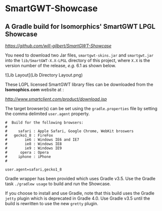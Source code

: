 # SmartGWT-Showcase
## A Gradle build for Isomorphics' SmartGWT LPGL Showcase

*https://github.com/will-gilbert/SmartGWT-Showcase*

You need to download two Jar files, ```smartgwt-skins.jar``` and ```smartgwt.jar``` into the ```lib/SmartGWT-X.X-LPGL``` directory of this project, where ```X.X``` is the version number of the release, *e.g.* 6.1 as shown below.

![Lib Layout](Lib Directory Layout.png)

These LGPL licensed SmartGWT library files can be downloaded from the **Isomophics.com** website at :

*http://www.smartclient.com/product/download.jsp*

The target browser(s) can be set using the ```gradle.properties``` file by setting the comma delimited ```user.agent``` property.


```
#  Build for the following browsers:
#
#     safari : Apple Safari, Google Chrome, WebKit broswers
#   gecko1_8 : FireFox
#        ie6 : Windows IE6 and IE7
#        ie8 : Windows IE8
#        ie9 : Windows IE9
#      opera : Opera
#     iphone : iPhone
#

user.agent=safari,gecko1_8

```

Gradle wrapper has been provided which uses Gradle v3.5. Use the Gradle task ```./gradlew usage``` to build and run the Showcase.


If you choose to install and use Gradle, note that this build uses the Gradle ```jetty``` plugin which is deprecated in Gradle 4.0.  Use Gradle v3.5 until the build is rewritten to use the new ```gretty``` plugin.

